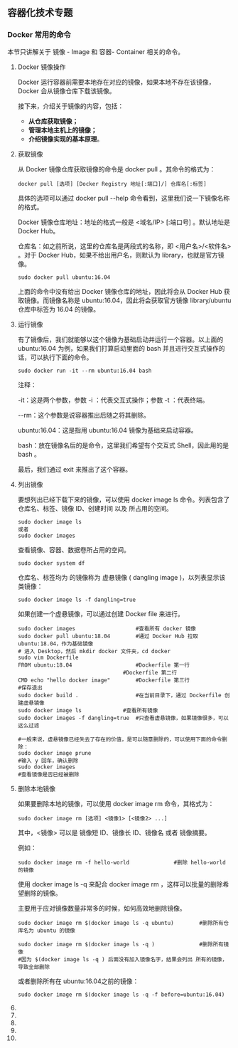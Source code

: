 ## 容器化技术专题

### Docker 常用的命令

本节只讲解关于 镜像 - Image 和 容器- Container 相关的命令。

1. Docker 镜像操作

   Docker 运行容器前需要本地存在对应的镜像，如果本地不存在该镜像，Docker 会从镜像仓库下载该镜像。

   接下来，介绍关于镜像的内容，包括：

   - **从仓库获取镜像；**
   - **管理本地主机上的镜像；**
   - **介绍镜像实现的基本原理**。

2. 获取镜像

   从 Docker 镜像仓库获取镜像的命令是 docker pull 。其命令的格式为：

   ```
   docker pull [选项] [Docker Registry 地址[:端口]/] 仓库名[:标签]
   ```

   具体的选项可以通过 docker pull --help 命令看到，这里我们说一下镜像名称的格式。

   Docker 镜像仓库地址：地址的格式一般是 <域名/IP> [:端口号] 。默认地址是 Docker Hub。

   仓库名：如之前所说，这里的仓库名是两段式的名称，即 <用户名>/<软件名> 。对于 Docker Hub，如果不给出用户名，则默认为 library，也就是官方镜像。

   ```
   sudo docker pull ubuntu:16.04
   ```

   上面的命令中没有给出 Docker 镜像仓库的地址，因此将会从 Docker Hub 获取镜像。而镜像名称是 ubuntu:16.04，因此将会获取官方镜像 library/ubuntu 仓库中标签为 16.04 的镜像。

3. 运行镜像

   有了镜像后，我们就能够以这个镜像为基础启动并运行一个容器。以上面的 ubuntu:16.04 为例，如果我们打算启动里面的 bash 并且进行交互式操作的话，可以执行下面的命令。

   ```
   sudo docker run -it --rm ubuntu:16.04 bash
   ```

   注释：

   -it：这是两个参数，参数 -i ：代表交互式操作；参数 -t ：代表终端。

   --rm：这个参数是说容器推出后随之将其删除。

   ubuntu:16.04：这是指用 ubuntu:16.04 镜像为基础来启动容器。

   bash：放在镜像名后的是命令，这里我们希望有个交互式 Shell，因此用的是 bash 。

   最后，我们通过 exit 来推出了这个容器。

4. 列出镜像

   要想列出已经下载下来的镜像，可以使用 docker image ls 命令。列表包含了 仓库名、标签、镜像 ID、创建时间 以及 所占用的空间。

   ```
   sudo docker image ls
   或者
   sudo docker images
   ```

   查看镜像、容器、数据卷所占用的空间。

   ```
   sudo docker system df
   ```

   仓库名、标签均为 <none> 的镜像称为 虚悬镜像 ( dangling image )，以列表显示该类镜像：

   ```
   sudo docker image ls -f dangling=true
   ```

   如果创建一个虚悬镜像，可以通过创建 Docker file 来进行。

   ```
   sudo docker images					#查看所有 docker 镜像
   sudo docker pull ubuntu:18.04		#通过 Docker Hub 拉取 ubuntu:18.04，作为基础镜像
   # 进入 Desktop，然后 mkdir docker 文件夹，cd docker
   sudo vim Dockerfile
   FROM ubuntu:18.04					#Dockerfile 第一行
   									#Dockerfile 第二行
   CMD echo "hello docker image"		#Dockerfile 第三行
   #保存退出
   sudo docker build .					#在当前目录下，通过 Dockerfile 创建虚悬镜像
   sudo docker image ls				#查看所有镜像
   sudo docker images -f dangling=true	#只查看虚悬镜像，如果镜像很多，可以这么过滤
   ```

   ```
   #一般来说，虚悬镜像已经失去了存在的价值，是可以随意删除的，可以使用下面的命令删除：
   sudo docker image prune
   #输入 y 回车，确认删除
   sudo docker images
   #查看镜像是否已经被删除
   ```

   

5. 删除本地镜像

   如果要删除本地的镜像，可以使用 docker image rm 命令，其格式为：

   ```
   sudo docker image rm [选项] <镜像1> [<镜像2> ...]
   ```

   其中，<镜像> 可以是 镜像短 ID、镜像长 ID、镜像名 或者 镜像摘要。

   例如： 

   ```
   sudo docker image rm -f hello-world				#删除 hello-world 的镜像
   ```

   使用 docker image ls -q 来配合 docker image rm ，这样可以批量的删除希望删除的镜像。

   主要用于应对镜像数量非常多的时候，如何高效地删除镜像。

   ```
   sudo docker image rm $(docker image ls -q ubuntu)		#删除所有仓库名为 ubuntu 的镜像
   
   sudo docker image rm $(docker image ls -q )				#删除所有镜像
   #因为 $(docker image ls -q ) 后面没有加入镜像名字，结果会列出 所有的镜像，导致全部删除
   ```

   或者删除所有在 ubuntu:16.04之前的镜像：

   ```
   sudo docker image rm $(docker image ls -q -f before=ubuntu:16.04)
   ```

   

6. 

7. 

8. 

9. 

10. 


















































